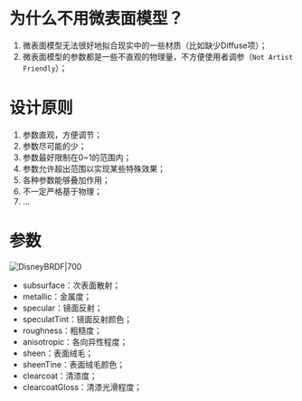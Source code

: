 # 为什么不用微表面模型？

1. 微表面模型无法很好地拟合现实中的一些材质（比如缺少Diffuse项）；
2. 微表面模型的参数都是一些不直观的物理量，不方便使用者调参（`Not Artist Friendly`）；

# 设计原则

1. 参数直观，方便调节；
2. 参数尽可能的少；
3. 参数最好限制在0~1的范围内；
4. 参数允许超出范围以实现某些特殊效果；
5. 各种参数能够叠加作用；
6. 不一定严格基于物理；
7. ...

# 参数

![DisneyBRDF|700](https://pic-1315225359.cos.ap-shanghai.myqcloud.com/20230924203851.png)


- subsurface：次表面散射；
- metallic：金属度；
- specular：镜面反射；
- speculatTint：镜面反射颜色；
- roughness：粗糙度；
- anisotropic：各向异性程度；
- sheen：表面绒毛；
- sheenTine：表面绒毛颜色；
- clearcoat：清漆度；
- clearcoatGloss：清漆光滑程度；

